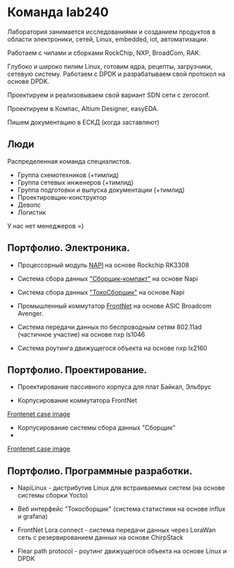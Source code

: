 # Команда lab240

Лаборатория занимается исследованиями и созданием продуктов в области электроники, сетей, Linux, embedded, iot, автоматизации. 

Работаем с чипами и сборками RockChip, NXP, BroadCom, RAK.

Глубоко и широко пилим Linux, готовим ядра, рецепты, загрузчики, сетевую систему. Работаем с DPDK и разрабатываем свой протокол на основе DPDK.

Проектируем и реализовываем свой вариант SDN сети с zeroconf.

Проектируем в Компас, Altium Designer, easyEDA. 

Пишем документацию в ЕСКД (когда заставляют)

## Люди

Распределенная команда специалистов. 

- Группа схемотехников (+тимлид)
- Группа сетевых инженеров (+тимлид)
- Группа подготовки и выпуска документации (+тимлид)
- Проектировщик-конструктор
- Девопс
- Логистик

У нас нет менеджеров =)

## Портфолио. Электроника.

- Процессорный модуль [NAPI](https://github.com/dmnovikov/napiguide/blob/main/readmeNapi.md) на основе Rockchip RK3308

- Система сбора данных ["Сборщик-компакт"](https://github.com/dmnovikov/napiguide/blob/main/frontcontrolcompact.md) на основе Napi

- Система сбора данных ["ТокоСборщик"](https://github.com/dmnovikov/napiguide/blob/main/readmeNapiFrontControl.md) на основе Napi

-  Промышленный коммутатор [FrontNet](https://github.com/dmnovikov/napiguide/blob/main/frontnet-l2.md) на основе ASIC Broadcom Avenger.

-  Система передачи данных по беспроводным сетям 802.11ad (частичное участие) на основе nxp ls1046
  
- Система роутинга движущегося объекта на основе nxp lx2160 

## Портфолио. Проектирование.

- Проектирование пассивного корпуса для плат Байкал, Эльбрус
  
- Корпусирование коммутатора FrontNet

[Frontenet case image](img1/l2-1.png)
  
- Корпусирование системы сбора данных "Сборщик"
- 
[Frontenet case image](img1/l2-1.png)

## Портфолио. Программные разработки.

- NapiLinux - дистрибутив Linux для встраиваемых систем (на основе системы сборки Yocto) 
  
- Веб интерфейс "Токосборщик" (система статистики на основе influx и grafana)
  
- FrontNet Lora connect - система передачи данных через LoraWan сеть с резервированием данных на основе ChirpStack
  
- Flear path protocol - роутинг движущегося объекта на основе Linux и DPDK
  
